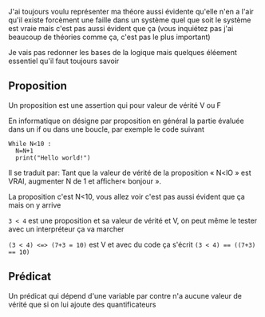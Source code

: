 J'ai toujours voulu représenter ma théore aussi évidente qu'elle n'en a l'air qu'il existe forcèment une faille dans un système quel que soit le système est vraie mais c'est pas aussi évident que ça (vous inquiétez pas j'ai beaucoup de théories comme ça, c'est pas le plus important)

Je vais pas redonner les bases de la logique mais quelques éléement essentiel qu'il faut toujours savoir

## Proposition

Un proposition est une assertion qui pour valeur de vérité V ou F

En informatique on désigne par proposition en général la partie évaluée dans un if ou dans une boucle, par exemple le code suivant

```
While N<10 :
  N=N+1
  print("Hello world!")
```

Il se traduit par: Tant que la valeur de vérité de la proposition « N<lO » est VRAI,
augmenter N de 1 et afficher« bonjour ».

La proposition c'est N<10, vous allez voir c'est pas aussi évident que ça mais on y arrive

`3 < 4` est une proposition et sa valeur de vérité et V, on peut même le tester avec un interpréteur ça va marcher

`(3 < 4) <=> (7+3 = 10)` est V et avec du code ça s'écrit `(3 < 4) == ((7+3) == 10)`

## Prédicat

Un prédicat qui dépend d'une variable par contre n'a aucune valeur de vérité que si on lui ajoute des quantificateurs

